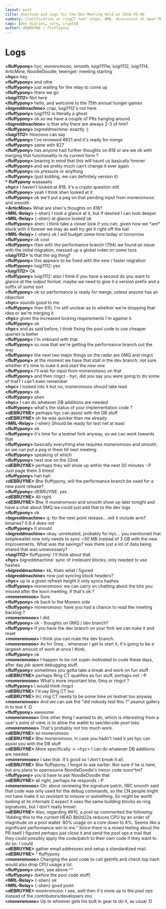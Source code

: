 ```yaml
---
layout: post
title: Overview and Logs for the Dev Meeting Held on 2016-05-08
summary: Clarification on ringCT next steps, 0MQ, discussion of open PRs
tags: [dev diaries, core, crypto]
author: dEBRUYNE / fluffypony
---
```


# Logs

**\<fluffypony>** hyc, moneromooo, smooth, luigi1111w, luigi1112, luigi1114, ArticMine, NoodleDoodle, tewinget: meeting starting  
**\<hyc>** hey  
**\<fluffypony>** and othe  
**\<fluffypony>** just waiting for the relay to come up  
**\<fluffypony>** there we go  
**\<luigi1112>** Not here  
**\<fluffypony>** hello, and welcome to the 75th annual hunger games  
**\<bigreddmachine>** crap, luigi1112's not here.  
**\<fluffypony>** luigi1112 is literally a ghost  
**\<fluffypony>** ok so we have a couple of PRs hanging around  
**\<bigreddmachine>** is that why there are always 2-3 of him?  
**\<fluffypony>** bigreddmachine: exactly :)  
**\<luigi1112>** Hoooooo can say  
**\<fluffypony>** I've reviewed #831 and it's ready for merge  
**\<fluffypony>** same with 827  
**\<fluffypony>** has anyone had further thoughts on 818 or are we ok with merging that functionality in its current form ?  
**\<fluffypony>** bearing in mind that this will haunt us basically forever  
**\<fluffypony>** and we pretty much can't change it ever again  
**\<fluffypony>** no pressure or anything  
**\<fluffypony>** (just kidding, we can definitely version it)  
**\* fluffypony** waaaaaits  
**\<hyc>** I haven't looked at 818, it's a crypto question still  
**\<fluffypony>** yeah I think shen looked at it  
**\<fluffypony>** ok we'll put a peg on that pending input from moneromooo and smooth  
**\<ArticMine>** What are shen's thoughts on 818?  
**\<MRL-Relay>** {-shen} I took a glance at it, but if desired I can look deeper  
**\<MRL-Relay>** {-shen} at glance looked ok  
**\<fluffypony>** shen: I think take a closer look if you can, given how we \*are\* stuck with it forever we may as well try get it right off the bat  
**\<MRL-Relay>** {-shen} ok I will budget some time today or tomorrow  
**\<fluffypony>** ok cool  
**\<fluffypony>** then with the performance branch (794) we found an issue with the initial migration, messed up a global index on some txos  
**\<luigi1112>** Is that the sig thing?  
**\<fluffypony>** this appears to be fixed with the new / faster migration  
**\<fluffypony>** luigi1112: yes  
**\<luigi1112>** Ok  
**\<fluffypony>** luigi1112: also I think if you have a second do you want to glance at the output format, maybe we need to give it a version prefix and a suffix of some sort  
**\<fluffypony>** ok so performance is ready for merge, unless anyone has an objection  
**\<hyc>** sounds good to me  
**\<fluffypony>** then 810, I'm still unclear as to whether we're dropping that idea or we're merging it  
**\<hyc>** given the increased locking requirements I'm against it.  
**\<fluffypony>** ok  
**\<hyc>** and as said before, I think fixing the pool code to use cheaper queries is better  
**\<fluffypony>** I'm onboard with that  
**\<fluffypony>** so now that we're getting the performance branch out the way  
**\<fluffypony>** the next two major things on the radar are 0MQ and ringct  
**\<fluffypony>** at the moment we have that stall in the dev branch, not sure whether it's time to nuke it and start the new one  
**\<fluffypony>** I'll wait for input from moneromooo on that  
**\<fluffypony>** and then ringct - hyc, did you say you were going to do some of that? I can't even remember  
**\<hyc>** I looked into it but no, moneromooo should take lead  
**\<fluffypony>** ok  
**\<fluffypony>** shen  
**\<hyc>** I can do whatever DB additions are needed  
**\<fluffypony>** what's the status of your implementation code ?  
**\<dEBRUYNE>** perhaps hyc can assist with the DB stuff  
**\<dEBRUYNE>** oh he was quicker than me already  
**\<MRL-Relay>** {-shen} Should be ready for test net at least  
**\<fluffypony>** ok  
**\<fluffypony>** it's time for a testnet fork anyway, so we can work towards that  
**\<fluffypony>** basically everything else requires moneromooo and smooth, so we can put a peg in them till next meeting  
**\<fluffypony>** speaking of which  
**\<fluffypony>** next one on the 22nd  
**\<dEBRUYNE>** perhaps they will show up within the next 30 minutes :-P Just page them 3 times!  
**\<fluffypony>** hah hah  
**\<dEBRUYNE>** Btw fluffypony, will the performance branch be used for a new point release?  
**\<fluffypony>** dEBRUYNE: yes  
**\<dEBRUYNE>** All right  
**\<dEBRUYNE>** Btw, if moneromooo and smooth show up later tonight and have a chat about 0MQ we could just add that to the dev logs  
**\<fluffypony>** ok  
**\<bigreddmachine>** q: for the next point release... will it include arm7 binaries? 0.9.4 does not  
**\<fluffypony>** it should  
**\<bigreddmachine>** okay. unreleated, probably for hyc... you mentioned that simplewallet now only needs to sync ~30 MB instead of 3 GB with the new improvements. What was the savings? was there just a lot of data being shared that was unnecessary?  
**\<luigi1112>** fluffypony: I'll think about that  
**\<hyc>** bigreddmachine: sync of irrelevant blocks, only needed to use hashes  
**\<bigreddmachine**> kk, thats what i figured  
**\<bigreddmachine>** now just syncing block headers?  
**\<hyc>** up to a given refresh height it only syncs hashes  
**\<fluffypony>** moneromooo: we can carry on chatting about the bits you missed after the kovri meeting, if that's ok ?  
**\<moneromooo>** Sure.  
**\<fluffypony>** ok back to the Monero side  
**\<fluffypony>** moneromooo: have you had a chance to read the meeting backlog ?  
**\<moneromooo>** I did.  
**\<fluffypony>** ok - thoughts on 0MQ / dev branch?  
**\<fluffypony>** if you have the dev branch on your fork we can nuke it and reset  
**\<moneromooo>** I think you can nuke the dev branch.  
**\<moneromooo>** As for 0mq... whenever I get to start it, it's going to be a largeish amount of work at once I think.  
**\<fluffypony>** ok  
**\<moneromooo>** I happen to be not super motivated to code these days, after day job spent debugging stuff.  
**\<fluffypony>** sometimes you gotta take a break and work on fun stuff  
**\<dEBRUYNE>** perhaps Ring CT qualifies as fun stuff, perhaps not :-P  
**\<moneromooo>** What's more important btw, 0mq or ringct ?  
**\<fluffypony>** I would think ringct  
**\<dEBRUYNE>** I'd say Ring CT too  
**\<dEBRUYNE>** Iirc ring CT needs to be some time on testnet too anyway  
**\<moneromooo>** And we can ask the "did nobody test this ?" peanut gallery in to test it :D  
**\<fluffypony>** awesome  
**\<moneromooo>** One other thing I wanted to do, which is interesting from a user's point of view, is to allow the wallet to see/decode pool txes.  
**\<moneromooo>** That's probably not too much work.  
**\<dEBRUYNE>** lol moneromooo   
**\<dEBRUYNE>** Btw moneromooo, in case you hadn't read it yet hyc can assist you with the DB stuff  
**\<dEBRUYNE>** More specifically -> \<hyc> I can do whatever DB additions are needed  
**\<moneromooo>** I saw that. It's good so I don't break it all.  
**\<dEBRUYNE>** Btw fluffypony, I forgot to ask earlier. Not sure if he is here, but any plans to opensource NoodleDoodle's trezor code soon^tm?  
**\<fluffypony>** you'd have to ask NoodleDoodle that  
**\<dEBRUYNE>** all right, perhaps he responds :-P  
**\<moneromooo>** Oh: about reviewing the signature patch, IIRC smooth said that code was only used for the debug commands, so the CN people might not have make it so resistant to misuse or something. So might be worth looking at its internals (I expect it uses the same building blocks as ring signatures, but I don't really know).  
**\<dEBRUYNE>** Also, regarding #810, a pool op commented the following: "Adding this to the current HEAD 8b0d22a reduces CPU by an order of magnitude on a pool wallet: 80% usage on a core down to 8%. Seems like a significant performance win to me." Since there is a mixed feeling about the PR itself I figured perhaps just close it and send the pool ops a mail that they could possibly apply the code/patch to their own code if they want to do so. I could   
**\<dEBRUYNE>** gather email addresses and setup a standardized mail.  
**\<dEBRUYNE>** ^ fluffypony   
**\<moneromooo>** Changing the pool code to call getinfo and check top hash would also drop CPU usage a lot.  
**\<fluffypony>** shen, see above ^^  
**\<fluffypony>** (before the pool code stuff)  
**\<MRL-Relay>** {-shen} ok  
**\<MRL-Relay>** {-shen} good point  
**\<dEBRUYNE>** moneromooo: I see, well then it's more up to the pool ops instead of the contributors/developers imo  
**\<moneromooo>** Up to whoever gets his butt in gear to do it, as usual :D